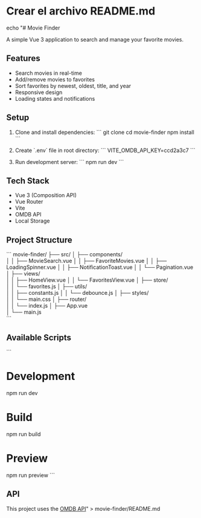 # Crear el archivo README.md
echo "# Movie Finder

A simple Vue 3 application to search and manage your favorite movies.

## Features
- Search movies in real-time
- Add/remove movies to favorites
- Sort favorites by newest, oldest, title, and year
- Responsive design
- Loading states and notifications

## Setup

1. Clone and install dependencies:
\`\`\`
git clone <your-repo>
cd movie-finder
npm install
\`\`\`

2. Create \`.env\` file in root directory:
\`\`\`
VITE_OMDB_API_KEY=ccd2a3c7
\`\`\`

3. Run development server:
\`\`\`
npm run dev
\`\`\`

## Tech Stack
- Vue 3 (Composition API)
- Vue Router
- Vite
- OMDB API
- Local Storage

## Project Structure
\`\`\`
movie-finder/
├── src/
│   ├── components/          
│   │   ├── MovieSearch.vue
│   │   ├── FavoriteMovies.vue
│   │   ├── LoadingSpinner.vue
│   │   ├── NotificationToast.vue
│   │   └── Pagination.vue
│   ├── views/              
│   │   ├── HomeView.vue
│   │   └── FavoritesView.vue
│   ├── store/              
│   │   └── favorites.js
│   ├── utils/              
│   │   ├── constants.js
│   │   └── debounce.js
│   ├── styles/             
│   │   └── main.css
│   ├── router/             
│   │   └── index.js
│   ├── App.vue            
│   └── main.js            
\`\`\`

## Available Scripts
\`\`\`
# Development
npm run dev

# Build
npm run build

# Preview
npm run preview
\`\`\`

## API
This project uses the [OMDB API](http://www.omdbapi.com/)" > movie-finder/README.md
